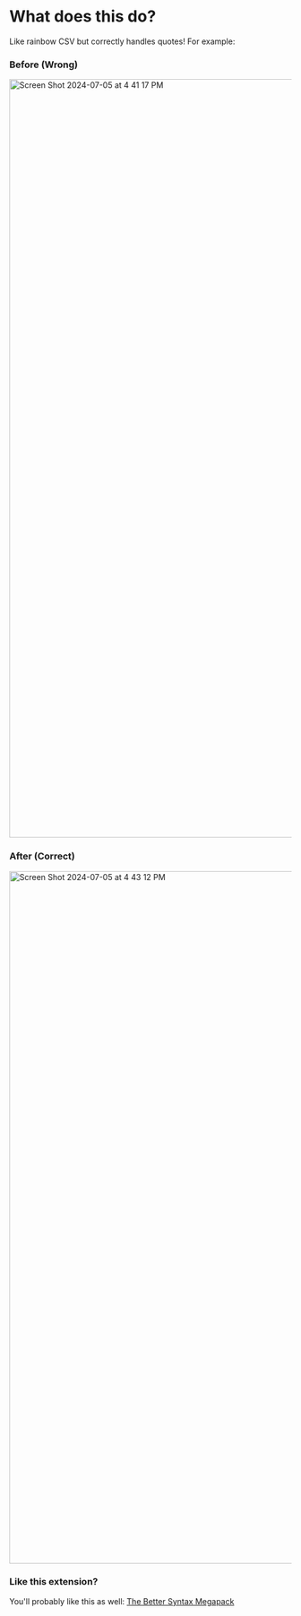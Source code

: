 # What does this do?

Like rainbow CSV but correctly handles quotes! For example:


### Before (Wrong)

<img width="1354" alt="Screen Shot 2024-07-05 at 4 41 17 PM" src="https://github.com/jeff-hykin/textmate-tester/assets/17692058/f1d5307d-ccb2-47df-8252-c6df072a3750">

### After (Correct)

<img width="1236" alt="Screen Shot 2024-07-05 at 4 43 12 PM" src="https://github.com/jeff-hykin/textmate-tester/assets/17692058/1055f836-b5ff-423d-ba04-cc6d6527df4e">

### Like this extension?
You'll probably like this as well: [The Better Syntax Megapack](https://marketplace.visualstudio.com/items?itemName=jeff-hykin.better-syntax)


<!-- 

to add a new csv-type
1. edit main.rb, there's a list a the top
2. edit the commands/test
3. edit the package.json
4. run `commands/project/build_and_test`

 -->